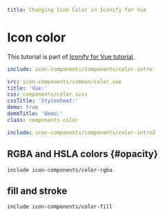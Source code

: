 ```yaml
title: Changing Icon Color in Iconify for Vue
```

# Icon color

This tutorial is part of [Iconify for Vue tutorial](./index.md).

```yaml
include: icon-components/components/color-intro
```

```yaml
src: icon-components/common/color.vue
title: 'Vue:'
css: components/color.scss
cssTitle: 'Stylesheet:'
demo: true
demoTitle: 'Demo:'
class: components-color
```

```yaml
include: icon-components/components/color-intro2
```

## RGBA and HSLA colors {#opacity}

`include icon-components/color-rgba`

## fill and stroke

`include icon-components/color-fill`
